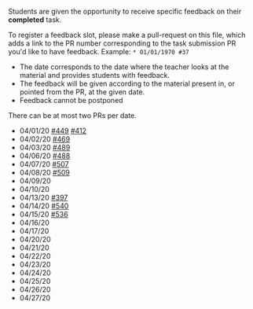 Students are given the opportunity to receive specific feedback on their **completed** task.

To register a feedback slot, please make a pull-request on this file, which adds a link to the PR number corresponding to the task submission PR you'd like to have feedback. Example: `* 01/01/1970 #37`

* The date corresponds to the date where the teacher looks at the material and provides students with feedback.
* The feedback will be given according to the material present in, or pointed from the PR, at the given date.
* Feedback cannot be postponed

There can be at most two PRs per date.

* 04/01/20 [#449](https://github.com/KTH/devops-course/pull/449) [#412](https://github.com/KTH/devops-course/pull/412)
* 04/02/20 [#469](https://github.com/KTH/devops-course/pull/469)
* 04/03/20 [#489](https://github.com/KTH/devops-course/pull/489)
* 04/06/20 [#488](https://github.com/KTH/devops-course/pull/488)
* 04/07/20 [#507](https://github.com/KTH/devops-course/pull/507)
* 04/08/20 [#509](https://github.com/KTH/devops-course/pull/509)
* 04/09/20
* 04/10/20
* 04/13/20 [#397](https://github.com/KTH/devops-course/pull/397)
* 04/14/20 [#540](https://github.com/KTH/devops-course/pull/540)
* 04/15/20 [#536](https://github.com/KTH/devops-course/pull/536)
* 04/16/20
* 04/17/20
* 04/20/20
* 04/21/20
* 04/22/20
* 04/23/20
* 04/24/20
* 04/25/20
* 04/26/20
* 04/27/20
